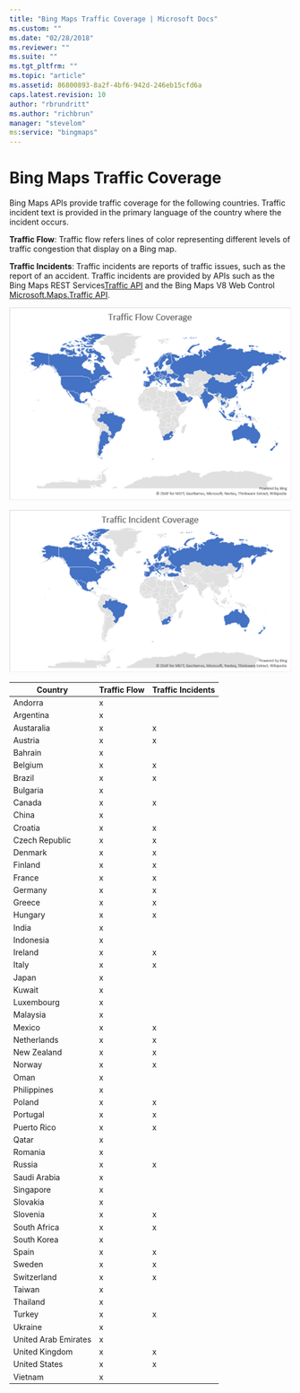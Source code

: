 ```yaml
---
title: "Bing Maps Traffic Coverage | Microsoft Docs"
ms.custom: ""
ms.date: "02/28/2018"
ms.reviewer: ""
ms.suite: ""
ms.tgt_pltfrm: ""
ms.topic: "article"
ms.assetid: 86800893-8a2f-4bf6-942d-246eb15cfd6a
caps.latest.revision: 10
author: "rbrundritt"
ms.author: "richbrun"
manager: "stevelom"
ms:service: "bingmaps"
---
```

# Bing Maps Traffic Coverage
Bing Maps APIs provide traffic coverage for the following countries. Traffic incident text is provided in the primary language of the country where the incident occurs.  
  
 **Traffic Flow**: Traffic flow refers lines of color representing different levels of traffic congestion that display on a Bing map.  
  
 **Traffic Incidents**: Traffic incidents are reports of traffic issues, such as the report of an accident. Traffic incidents are provided by APIs such as the Bing Maps REST Services[Traffic API](http://msdn.microsoft.com/en-us/library/hh441725) and the Bing Maps V8 Web Control [Microsoft.Maps.Traffic API](../v8-web-control/traffic-module.md).  
  
 ![BiM&#95;TrafficFlowCoverage&#95;2016](../coverage/media/bim-trafficflowcoverage-2016.png "BiM_TrafficFlowCoverage_2016")  
  
 ![BM&#95;TrafficIncidentCoverage&#95;2016](../coverage/media/bm-trafficincidentcoverage-2016.png "BM_TrafficIncidentCoverage_2016")  
  
|Country|Traffic Flow|Traffic Incidents|  
|-------------|------------------|-----------------------|  
|Andorra|x||  
|Argentina|x||  
|Austaralia|x|x|  
|Austria|x|x|  
|Bahrain|x||  
|Belgium|x|x|  
|Brazil|x|x|  
|Bulgaria|x||  
|Canada|x|x|  
|China|x||  
|Croatia|x|x|  
|Czech Republic|x|x|  
|Denmark|x|x|  
|Finland|x|x|  
|France|x|x|  
|Germany|x|x|  
|Greece|x|x|  
|Hungary|x|x|  
|India|x||  
|Indonesia|x||  
|Ireland|x|x|  
|Italy|x|x|  
|Japan|x||  
|Kuwait|x||  
|Luxembourg|x||  
|Malaysia|x||  
|Mexico|x|x|  
|Netherlands|x|x|  
|New Zealand|x|x|  
|Norway|x|x|  
|Oman|x||  
|Philippines|x||  
|Poland|x|x|  
|Portugal|x|x|  
|Puerto Rico|x|x|  
|Qatar|x||  
|Romania|x||  
|Russia|x|x|  
|Saudi Arabia|x||  
|Singapore|x||  
|Slovakia|x||  
|Slovenia|x|x|  
|South Africa|x|x|  
|South Korea|x||  
|Spain|x|x|  
|Sweden|x|x|  
|Switzerland|x|x|  
|Taiwan|x||  
|Thailand|x||  
|Turkey|x|x|  
|Ukraine|x||  
|United Arab Emirates|x||  
|United Kingdom|x|x|  
|United States|x|x|  
|Vietnam|x||